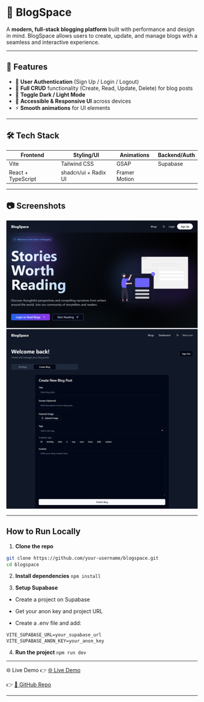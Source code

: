 # 📘 BlogSpace

A **modern, full-stack blogging platform** built with performance and design in mind. BlogSpace allows users to create, update, and manage blogs with a seamless and interactive experience.

---

## 🚀 Features

- 🔐 **User Authentication** (Sign Up / Login / Logout)
- 📝 **Full CRUD** functionality (Create, Read, Update, Delete) for blog posts
- 🌙 **Toggle Dark / Light Mode**
- 🎨 **Accessible & Responsive UI** across devices
- ⚡ **Smooth animations** for UI elements

---

## 🛠️ Tech Stack

| Frontend        | Styling/UI                  | Animations             | Backend/Auth |
|-----------------|-----------------------------|-------------------------|---------------|
| Vite            | Tailwind CSS                | GSAP                    | Supabase      |
| React + TypeScript | shadcn/ui + Radix UI     | Framer Motion           |               |

---

## 📷 Screenshots

![Homepage](./public//screenshots/HomepageSS.png)
![Create Blog Page](./public//screenshots/Creteblogpage.png)

---

## How to Run Locally

1. **Clone the repo**
```bash
git clone https://github.com/your-username/blogspace.git
cd blogspace
```

2. **Install dependencies**
```npm install```

3. **Setup Supabase**

- Create a project on Supabase

- Get your anon key and project URL

- Create a .env file and add:
```
VITE_SUPABASE_URL=your_supabase_url
VITE_SUPABASE_ANON_KEY=your_anon_key
```
4. **Run the project**
```npm run dev```

---

🌐 Live Demo
👉 <a href="https://blogspacedotcom.vercel.app/" target="_blank">🌐 Live Demo</a>

👉 <a href="https://github.com/Rupa30/BlogSpace" target="_blank">🔖 GitHub Repo</a>

---